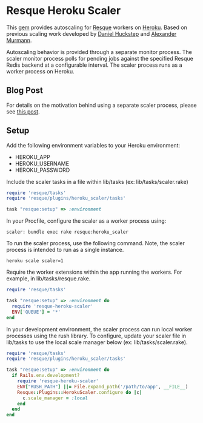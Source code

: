 Resque Heroku Scaler
====================

This [gem][rg] provides autoscaling for [Resque][rq] workers on [Heroku][hk].
Based on previous scaling work developed by [Daniel Huckstep][dh] and
[Alexander Murmann][am].

Autoscaling behavior is provided through a separate monitor process. The
scaler monitor process polls for pending jobs against the specified Resque
Redis backend at a configurable interval. The scaler process runs as a worker
process on Heroku.

Blog Post
---------

For details on the motivation behind using a separate scaler process, please
see [this post][ad].

Setup
-----

Add the following environment variables to your Heroku environment:

* HEROKU_APP
* HEROKU_USERNAME
* HEROKU_PASSWORD

Include the scaler tasks in a file within lib/tasks (ex: lib/tasks/scaler.rake)

```ruby
require 'resque/tasks'
require 'resque/plugins/heroku_scaler/tasks'

task "resque:setup" => :environment
```

In your Procfile, configure the scaler as a worker process using:

```
scaler: bundle exec rake resque:heroku_scaler
```

To run the scaler process, use the following command. Note, the scaler process
is intended to run as a single instance.

```
heroku scale scaler=1
```

Require the worker extensions within the app running the workers. For example,
in lib/tasks/resque.rake.

```ruby
require 'resque/tasks'

task "resque:setup" => :environment do
  require 'resque-heroku-scaler'
  ENV['QUEUE'] = '*'
end
```

In your development environment, the scaler process can run local worker
processes using the rush library. To configure, update your scaler file in
lib/tasks to use the local scale manager below (ex: lib/tasks/scaler.rake).

```ruby
require 'resque/tasks'
require 'resque/plugins/heroku_scaler/tasks'

task "resque:setup" => :environment do
  if Rails.env.development?
    require 'resque-heroku-scaler'
    ENV["RUSH_PATH"] ||= File.expand_path('/path/to/app', __FILE__)
    Resque::Plugins::HerokuScaler.configure do |c|
      c.scale_manager = :local
    end
  end
end
```

[rg]: http://rubygems.org/gems/resque-heroku-scaler
[rq]: http://github.com/defunkt/resque
[hk]: http://devcenter.heroku.com/articles/cedar
[dh]: http://verboselogging.com/2010/07/30/auto-scale-your-resque-workers-on-heroku
[am]: http://github.com/ajmurmann/resque-heroku-autoscaler
[ad]: http://www.dunnington.net/entry/autoscale-resque-workers-on-heroku